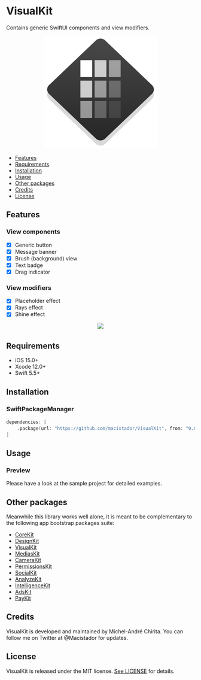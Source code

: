 # VisualKit
Contains generic SwiftUI components and view modifiers.

<p align="center">
  <img src="https://github.com/macistador/VisualKit/blob/main/IconVisualKit.png" width="300" height="300"/>
</p>

- [Features](#features)
- [Requirements](#requirements)
- [Installation](#installation)
- [Usage](#usage)
- [Other packages](#other-packages)
- [Credits](#credits)
- [License](#license)

## Features

### View components

- [x] Generic button
- [x] Message banner
- [x] Brush (background) view
- [x] Text badge
- [x] Drag indicator

### View modifiers

- [x] Placeholder effect
- [x] Rays effect
- [x] Shine effect

<p align="center">
  <img src="https://github.com/macistador/VisualKit/blob/main/demo.gif" />
</p>

## Requirements

- iOS 15.0+
- Xcode 12.0+
- Swift 5.5+

## Installation

### SwiftPackageManager

```swift
dependencies: [
    .package(url: "https://github.com/macistador/VisualKit", from: "0.0.3")
]
```

## Usage

### Preview

Please have a look at the sample project for detailed examples.

## Other packages

Meanwhile this library works well alone, it is meant to be complementary to the following app bootstrap packages suite: 

- [CoreKit](https://github.com/macistador/CoreKit)
- [DesignKit](https://github.com/macistador/DesignKit)
- [VisualKit](https://github.com/macistador/VisualKit)
- [MediasKit](https://github.com/macistador/MediasKit)
- [CameraKit](https://github.com/macistador/CameraKit)
- [PermissionsKit](https://github.com/macistador/PermissionsKit)
- [SocialKit](https://github.com/macistador/SocialKit)
- [AnalyzeKit](https://github.com/macistador/AnalyzeKit)
- [IntelligenceKit](https://github.com/macistador/IntelligenceKit)
- [AdsKit](https://github.com/macistador/AdsKit)
- [PayKit](https://github.com/macistador/PayKit)

## Credits

VisualKit is developed and maintained by Michel-André Chirita. You can follow me on Twitter at @Macistador for updates.

## License

VisualKit is released under the MIT license. [See LICENSE](https://github.com/macistador/MediasKit/blob/master/LICENSE) for details.
